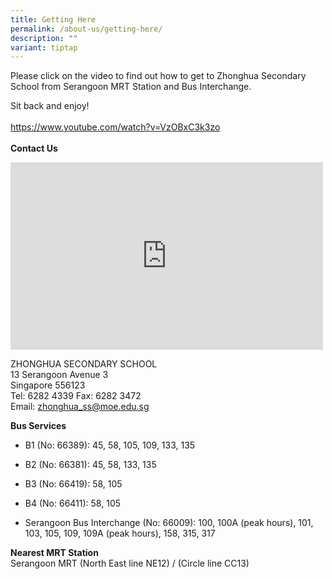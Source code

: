 ```yaml
---
title: Getting Here
permalink: /about-us/getting-here/
description: ""
variant: tiptap
---
```

<p>Please click on the video to find out how to get to Zhonghua Secondary
School from Serangoon MRT Station and Bus Interchange.</p>
<p>Sit back and enjoy!
<br>
<br> <a href="https://www.youtube.com/watch?v=VzOBxC3k3zo" rel="noopener nofollow" target="_blank">https://www.youtube.com/watch?v=VzOBxC3k3zo</a>
<br>
<br><strong>Contact Us</strong>
</p>
<div class="iframe-wrapper">
<iframe style="border:0;" height="300" width="500" allowfullscreen="true" frameborder="0" src="https://www.google.com/maps/embed?pb=!1m14!1m8!1m3!1d3988.7110035069713!2d103.869284!3d1.349917!3m2!1i1024!2i768!4f13.1!3m3!1m2!1s0x0%3A0xae86acd815e43387!2sZhonghua%20Secondary%20School!5e0!3m2!1sen!2ssg!4v1674789456564!5m2!1sen!2ssg"></iframe>
</div>
<p>ZHONGHUA SECONDARY SCHOOL
<br>13 Serangoon Avenue 3
<br>Singapore 556123
<br>Tel: 6282 4339 Fax: 6282 3472
<br>Email: <a href="mailto:zhonghua_ss@moe.edu.sg" rel="noopener noreferrer nofollow" target="_blank">zhonghua_ss@moe.edu.sg</a>
</p>
<p><strong>Bus Services</strong>
</p>
<ul>
<li>
<p>B1 (No: 66389): 45, 58, 105, 109, 133, 135</p>
</li>
<li>
<p>B2 (No: 66381): 45, 58, 133, 135</p>
</li>
<li>
<p>B3 (No: 66419): 58, 105</p>
</li>
<li>
<p>B4 (No: 66411): 58, 105</p>
</li>
<li>
<p>Serangoon Bus Interchange (No: 66009): 100, 100A (peak hours), 101, 103,
105, 109, 109A (peak hours), 158, 315, 317</p>
</li>
</ul>
<p><strong>Nearest MRT Station</strong>
<br>Serangoon MRT (North East line NE12) / (Circle line CC13)</p>